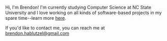 Hi, I'm Brendon! I'm currently studying Computer Science at NC State University and I love working on all kinds of software-based projects in my spare time--learn more [here](https://brendonhab.com/).

If you'd like to contact me, you can reach me at [brendon.hablutzel@gmail.com](mailto:brendon.hablutzel@gmail.com)

